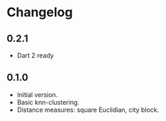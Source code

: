 # Changelog

## 0.2.1

- Dart 2 ready

## 0.1.0

- Initial version.
- Basic knn-clustering.
- Distance measures: square Euclidian, city block.
